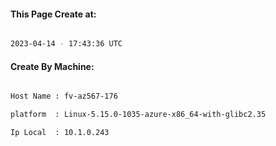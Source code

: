 
   
#### This Page Create at:

```bash

2023-04-14 - 17:43:36 UTC

```

#### Create By Machine:

```bash

Host Name : fv-az567-176

platform  : Linux-5.15.0-1035-azure-x86_64-with-glibc2.35

Ip Local  : 10.1.0.243

```


